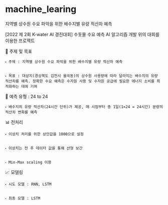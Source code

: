 # machine_learing
지역별 상수원 수요 파악을 위한 배수지별 유량 적산차 예측

[2022 제 2회 K-water AI 경진대회] 수돗물 수요 예측 AI 알고리즘 개발
위의 대회를 이용한 프로젝트

📍 주제 및 목표
    
    
    ⬝ 주제 : 지역별 상수원 수요 파악을 위한 배수지별 유량 적산차 예측
    
    
    ⬝ 목표 : 대상지(경상북도 김천시 율곡동)의 상수원 사용량에 따라 달라지는 배수지의 유량 적산차를 예측. 정확한 수요 예측은 수자원 사용 및 수자원 공급에 필요한 에너지 소비를 최적화하는 데에 기여

📍 예측 유형 : 24 to 24
    
    
    ⬝ 배수지의 유량 적산차(24시간 단위)가 제공, 매 시점부터 총 1일(1×24 = 24시간) 분량의 적산차 변화를 예측

📊 전처리
    
    
    ⬝ 이상치 처리를 위한 상안값을 1000으로 설정
    
    
    ⬝ 이상치는 전 후 데이터 값을 통해 선형 보간
    
    
    ⬝ Min-Max scaling 이용

📈 모델링
    
    
    ⬝ 시도 모델 : RNN, LSTM
    
    
    ⬝ 최종 모델 : LSTM
